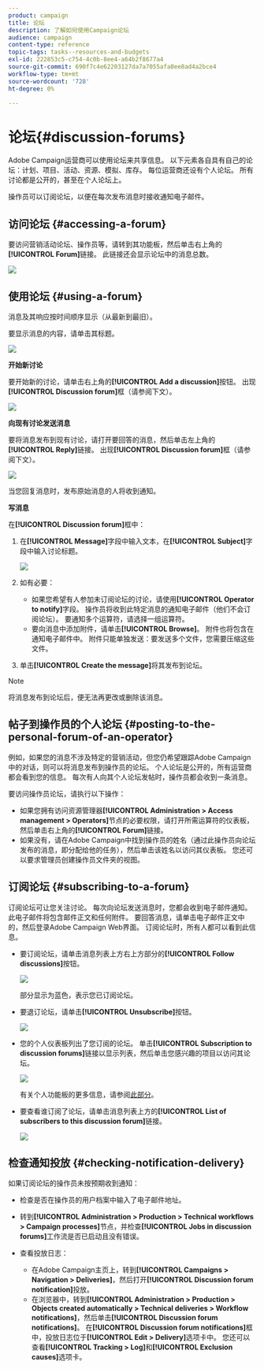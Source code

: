 ```yaml
---
product: campaign
title: 论坛
description: 了解如何使用Campaign论坛
audience: campaign
content-type: reference
topic-tags: tasks--resources-and-budgets
exl-id: 222853c5-c754-4c0b-8ee4-a64b2f8677a4
source-git-commit: 690f7c4e62203127da7a7055afa0ee8ad4a2bce4
workflow-type: tm+mt
source-wordcount: '728'
ht-degree: 0%

---
```


# 论坛{#discussion-forums}

Adobe Campaign运营商可以使用论坛来共享信息。 以下元素各自具有自己的论坛：计划、项目、活动、资源、模拟、库存。 每位运营商还设有个人论坛。 所有讨论都是公开的，甚至在个人论坛上。

操作员可以订阅论坛，以便在每次发布消息时接收通知电子邮件。

## 访问论坛 {#accessing-a-forum}

要访问营销活动论坛、操作员等，请转到其功能板，然后单击右上角的&#x200B;**[!UICONTROL Forum]**&#x200B;链接。 此链接还会显示论坛中的消息总数。

![](assets/mrm_forum_access_link.png)

## 使用论坛 {#using-a-forum}

消息及其响应按时间顺序显示（从最新到最旧）。

要显示消息的内容，请单击其标题。

![](assets/mrm_forum_expand_msg.png)

**开始新讨论**

要开始新的讨论，请单击右上角的&#x200B;**[!UICONTROL Add a discussion]**&#x200B;按钮。 出现&#x200B;**[!UICONTROL Discussion forum]**&#x200B;框（请参阅下文）。

![](assets/mrm_forum_new_thread.png)

**向现有讨论发送消息**

要将消息发布到现有讨论，请打开要回答的消息，然后单击左上角的&#x200B;**[!UICONTROL Reply]**&#x200B;链接。 出现&#x200B;**[!UICONTROL Discussion forum]**&#x200B;框（请参阅下文）。

![](assets/mrm_forum_answer_msg.png)

当您回复消息时，发布原始消息的人将收到通知。

**写消息**

在&#x200B;**[!UICONTROL Discussion forum]**&#x200B;框中：

1. 在&#x200B;**[!UICONTROL Message]**&#x200B;字段中输入文本，在&#x200B;**[!UICONTROL Subject]**&#x200B;字段中输入讨论标题。

   ![](assets/mrm_forum_edit_msg.png)

1. 如有必要：

   * 如果您希望有人参加未订阅论坛的讨论，请使用&#x200B;**[!UICONTROL Operator to notify]**&#x200B;字段。 操作员将收到此特定消息的通知电子邮件（他们不会订阅论坛）。 要通知多个运算符，请选择一组运算符。
   * 要向消息中添加附件，请单击&#x200B;**[!UICONTROL Browse]**。 附件也将包含在通知电子邮件中。 附件只能单独发送：要发送多个文件，您需要压缩这些文件。

1. 单击&#x200B;**[!UICONTROL Create the message]**&#x200B;将其发布到论坛。

>[!NOTE]
>
>将消息发布到论坛后，便无法再更改或删除该消息。

## 帖子到操作员的个人论坛 {#posting-to-the-personal-forum-of-an-operator}

例如，如果您的消息不涉及特定的营销活动，但您仍希望跟踪Adobe Campaign中的对话，则可以将消息发布到操作员的论坛。 个人论坛是公开的，所有运营商都会看到您的信息。 每次有人向其个人论坛发帖时，操作员都会收到一条消息。

要访问操作员论坛，请执行以下操作：

* 如果您拥有访问资源管理器&#x200B;**[!UICONTROL Administration > Access management > Operators]**&#x200B;节点的必要权限，请打开所需运算符的仪表板，然后单击右上角的&#x200B;**[!UICONTROL Forum]**&#x200B;链接。
* 如果没有，请在Adobe Campaign中找到操作员的姓名（通过此操作员向论坛发布的消息，即分配给他的任务），然后单击该姓名以访问其仪表板。 您还可以要求管理员创建操作员文件夹的视图。

## 订阅论坛 {#subscribing-to-a-forum}

订阅论坛可让您关注讨论。 每次向论坛发送消息时，您都会收到电子邮件通知。 此电子邮件将包含邮件正文和任何附件。 要回答消息，请单击电子邮件正文中的，然后登录Adobe Campaign Web界面。 订阅论坛时，所有人都可以看到此信息。

* 要订阅论坛，请单击消息列表上方右上方部分的&#x200B;**[!UICONTROL Follow discussions]**&#x200B;按钮。

   ![](assets/mrm_forum_subscribe.png)

   部分显示为蓝色，表示您已订阅论坛。

* 要退订论坛，请单击&#x200B;**[!UICONTROL Unsubscribe]**&#x200B;按钮。

   ![](assets/mrm_forum_unsubscribe.png)

* 您的个人仪表板列出了您订阅的论坛。 单击&#x200B;**[!UICONTROL Subscription to discussion forums]**&#x200B;链接以显示列表，然后单击您感兴趣的项目以访问其论坛。

   ![](assets/platform_dashboard_operator_subscr_forums.png)

   有关个人功能板的更多信息，请参阅[此部分](../../platform/using/access-management-operators.md)。

* 要查看谁订阅了论坛，请单击消息列表上方的&#x200B;**[!UICONTROL List of subscribers to this discussion forum]**&#x200B;链接。

   ![](assets/mrm_forum_subscribers.png)

## 检查通知投放 {#checking-notification-delivery}

如果订阅论坛的操作员未按预期收到通知：

* 检查是否在操作员的用户档案中输入了电子邮件地址。
* 转到&#x200B;**[!UICONTROL Administration > Production > Technical workflows > Campaign processes]**&#x200B;节点，并检查&#x200B;**[!UICONTROL Jobs in discussion forums]**&#x200B;工作流是否已启动且没有错误。
* 查看投放日志：

   * 在Adobe Campaign主页上，转到&#x200B;**[!UICONTROL Campaigns > Navigation > Deliveries]**，然后打开&#x200B;**[!UICONTROL Discussion forum notification]**&#x200B;投放。
   * 在浏览器中，转到&#x200B;**[!UICONTROL Administration > Production > Objects created automatically > Technical deliveries > Workflow notifications]**，然后单击&#x200B;**[!UICONTROL Discussion forum notifications]**。
   在&#x200B;**[!UICONTROL Discussion forum notifications]**&#x200B;框中，投放日志位于&#x200B;**[!UICONTROL Edit > Delivery]**&#x200B;选项卡中。 您还可以查看&#x200B;**[!UICONTROL Tracking > Log]**&#x200B;和&#x200B;**[!UICONTROL Exclusion causes]**&#x200B;选项卡。
